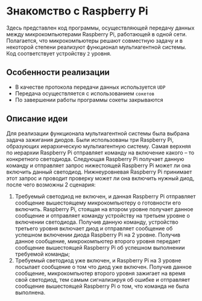 # Знакомство с Raspberry Pi
Здесь представлен код программы, осуществляющей передачу данных между микрокомпьютерами Raspberry Pi, работающей в одной сети. Полагается, что микрокомпьютеры решают совместную задачу и в некоторой степени реализуют функционал мультиагентной системы. Код соответствует устройству `2` уровня.
## Особенности реализации
 - В качестве протокола передачи данных используется `UDP`
 - Передача осуществляется с использованием `сокетов`
 - По завершении работы программы сокеты закрываются
## Описание идеи
Для реализации функционала мультиагентной системы была выбрана задача зажигания диодов. Были использованы три Raspberry Pi, образующих иерархическую мультиагентную систему. Самая верхняя по иерархии Raspberry Pi отправляет команду на включение какого – то конкретного светодиода. Следующая Raspberry Pi получает данную команду и отправляет запрос нижестоящей Raspberry Pi может ли она включить данный светодиод. Нижнеуровневая Raspberry Pi принимает этот запрос и проводит проверку может ли она включить нужный диод, после чего возможны 2 сценария: 
  1) Требуемый светодиод не включен, и данная Raspberry Pi отправляет сообщение вышестоящему микрокомпьютеру о готовности его включить. Raspberry Pi, стоящая на втором уровне получает данное сообщение и отправляет команду устройству на третьем уровне о включении светодиода. Получив данную команду, устройство третьего уровня включает диод и отправляет сообщение об успешном включении диода Raspberry Pi на 2 уровне. Получив данное сообщение, микрокомпьютер второго уровня передает сообщение вышестоящей Raspberry Pi об успешном выполнении требуемой команды;
  2) Требуемый светодиод уже включен, и Raspberry Pi на 3 уровне посылает сообщение о том что диод уже включен. Получив данное сообщение, микрокомпьютер второго уровня зажигает на время свой светодиод, тем самым сигнализируя об ошибке и отправляет сообщение вышестоящей Raspberry Pi о том, что команда не была выполнена. 
